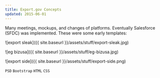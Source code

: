 ```yaml
---
title: Export.gov Concepts
updated: 2015-06-01
---
```


Many meetings, mockups, and changes of platforms. Eventually Salesforce (SFDC) was implemented. These were some early templates:

![export sleak]({{ site.baseurl }}/assets/stuff/export-sleak.jpg)

![eg bizusa]({{ site.baseurl }}/assets/stuff/eg-bizusa.jpg)

![export side]({{ site.baseurl }}/assets/stuff/export-side.png)

`PSD` `Bootstrap` `HTML` `CSS` 